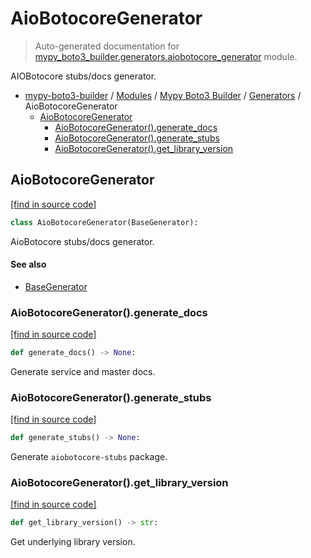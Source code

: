 # AioBotocoreGenerator

> Auto-generated documentation for [mypy_boto3_builder.generators.aiobotocore_generator](https://github.com/youtype/mypy_boto3_builder/blob/main/mypy_boto3_builder/generators/aiobotocore_generator.py) module.

AIOBotocore stubs/docs generator.

- [mypy-boto3-builder](../../README.md#mypy_boto3_builder) / [Modules](../../MODULES.md#mypy-boto3-builder-modules) / [Mypy Boto3 Builder](../index.md#mypy-boto3-builder) / [Generators](index.md#generators) / AioBotocoreGenerator
    - [AioBotocoreGenerator](#aiobotocoregenerator)
        - [AioBotocoreGenerator().generate_docs](#aiobotocoregeneratorgenerate_docs)
        - [AioBotocoreGenerator().generate_stubs](#aiobotocoregeneratorgenerate_stubs)
        - [AioBotocoreGenerator().get_library_version](#aiobotocoregeneratorget_library_version)

## AioBotocoreGenerator

[[find in source code]](https://github.com/youtype/mypy_boto3_builder/blob/main/mypy_boto3_builder/generators/aiobotocore_generator.py#L18)

```python
class AioBotocoreGenerator(BaseGenerator):
```

AioBotocore stubs/docs generator.

#### See also

- [BaseGenerator](base_generator.md#basegenerator)

### AioBotocoreGenerator().generate_docs

[[find in source code]](https://github.com/youtype/mypy_boto3_builder/blob/main/mypy_boto3_builder/generators/aiobotocore_generator.py#L69)

```python
def generate_docs() -> None:
```

Generate service and master docs.

### AioBotocoreGenerator().generate_stubs

[[find in source code]](https://github.com/youtype/mypy_boto3_builder/blob/main/mypy_boto3_builder/generators/aiobotocore_generator.py#L32)

```python
def generate_stubs() -> None:
```

Generate `aiobotocore-stubs` package.

### AioBotocoreGenerator().get_library_version

[[find in source code]](https://github.com/youtype/mypy_boto3_builder/blob/main/mypy_boto3_builder/generators/aiobotocore_generator.py#L26)

```python
def get_library_version() -> str:
```

Get underlying library version.
